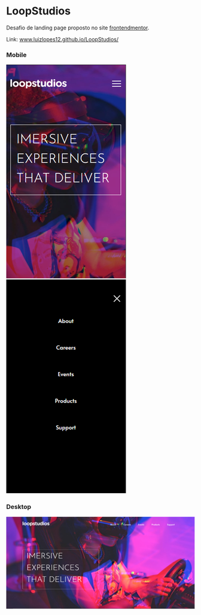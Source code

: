 # LoopStudios
 Desafio de landing page proposto no site [frontendmentor](https://www.frontendmentor.io/challenges/loopstudios-landing-page-N88J5Onjw).
 
 Link: www.luizlopes12.github.io/LoopStudios/
 ### Mobile
![imagem mobile](https://github.com/luizlopes12/LoopStudios/blob/main/Screenshot_1.png)
![imagem mobile](https://github.com/luizlopes12/LoopStudios/blob/main/Screenshot_3.png)
### Desktop
![imagem desktop](https://github.com/luizlopes12/LoopStudios/blob/main/Screenshot_2.png)
